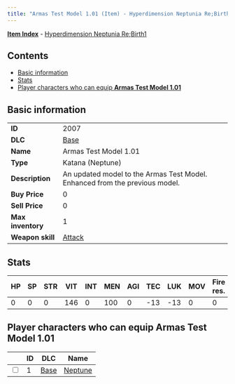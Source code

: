 ```yaml
---
title: "Armas Test Model 1.01 (Item) - Hyperdimension Neptunia Re;Birth1"
---
```


[**Item Index**](/neptunia/rb1/item/index.html) - [Hyperdimension Neptunia Re;Birth1](/neptunia/rb1)

## Contents

- [Basic information](#basic-information)
- [Stats](#stats)
- [Player characters who can equip **Armas Test Model 1.01**](#player-characters-who-can-equip-armas-test-model-101)

## Basic information

|   |   |
| -- | -- |
| **ID** | 2007 |
| **DLC** | [Base](/neptunia/rb1/dlc/1-base.html) |
| **Name** | Armas Test Model 1.01 |
| **Type** | Katana (Neptune) |
| **Description** | An updated model to the Armas Test Model. Enhanced from the previous model. |
| **Buy Price** | 0 |
| **Sell Price** | 0 |
| **Max inventory** | 1 |
| **Weapon skill** | [Attack](/neptunia/rb1/skill/1-1-attack.html) |


## Stats

| HP | SP | STR | VIT | INT | MEN | AGI | TEC | LUK | MOV | Fire res. | Ice res. | Wind res. | Lightning res. |
| -- | -- | --- | --- | --- | --- | --- | --- | --- | --- | --------- | -------- | --------- | -------------- |
| 0 | 0 | 0 | 146 | 0 | 100 | 0 | -13 | -13 | 0 | 0 | 0 | 0 | 0 |


## Player characters who can equip **Armas Test Model 1.01**

|    | ID | DLC | Name |
| -- | -- | --- | ---- |
| <input type="checkbox" id="rb1-player-1-1" class="trackbox" /> | 1 | [Base](/neptunia/rb1/dlc/1-base.html) | [Neptune](/neptunia/rb1/player/1-1-neptune.html) |
